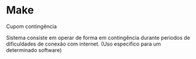 # Make
Cupom contingência

Sistema consiste em operar de forma em contingência durante periodos de dificuldades de conexão com internet.
(Uso especifico para um determinado software)
